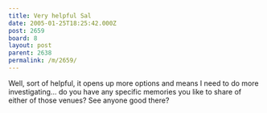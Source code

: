 ```yaml
---
title: Very helpful Sal
date: 2005-01-25T18:25:42.000Z
post: 2659
board: 8
layout: post
parent: 2638
permalink: /m/2659/
---
```

Well, sort of helpful, it opens up more options and means I need to do more investigating... do you have any specific memories you like to share of either of those venues? See anyone good there?
